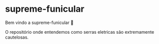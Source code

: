 # supreme-funicular

Bem vindo a supreme-funicular :tada:

O repositório onde entendemos como serras eletricas são extremamente cautelosas.

